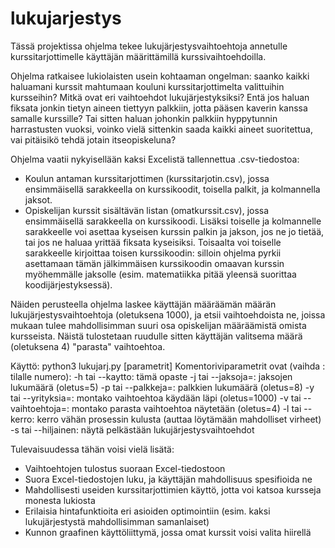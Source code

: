 # lukujarjestys
Tässä projektissa ohjelma tekee lukujärjestysvaihtoehtoja annetulle kurssitarjottimelle käyttäjän määrittämillä kurssivaihtoehdoilla.

Ohjelma ratkaisee lukiolaisten usein kohtaaman ongelman: saanko kaikki haluamani kurssit mahtumaan kouluni kurssitarjottimelta valittuihin kursseihin? Mitkä ovat eri vaihtoehdot lukujärjestyksiksi? Entä jos haluan fiksata jonkin tietyn aineen tiettyyn palkkiin, jotta pääsen kaverin kanssa samalle kurssille? Tai sitten haluan johonkin palkkiin hyppytunnin harrastusten vuoksi, voinko vielä sittenkin saada kaikki aineet suoritettua, vai pitäisikö tehdä jotain itseopiskeluna?

Ohjelma vaatii nykyisellään kaksi Excelistä tallennettua .csv-tiedostoa:
- Koulun antaman kurssitarjottimen (kurssitarjotin.csv), jossa ensimmäisellä sarakkeella on kurssikoodit, toisella palkit, ja kolmannella jaksot.
- Opiskelijan kurssit sisältävän listan (omatkurssit.csv), jossa ensimmäisellä sarakkeella on kurssikoodi. Lisäksi toiselle ja kolmannelle sarakkeelle voi asettaa kyseisen kurssin palkin ja jakson, jos ne jo tietää, tai jos ne haluaa yrittää fiksata kyseisiksi. Toisaalta voi toiselle sarakkeelle kirjoittaa toisen kurssikoodin: silloin ohjelma pyrkii asettamaan tämän jälkimmäisen kurssikoodin omaavan kurssin myöhemmälle jaksolle (esim. matematiikka pitää yleensä suorittaa koodijärjestyksessä).

Näiden perusteella ohjelma laskee käyttäjän määräämän määrän lukujärjestysvaihtoehtoja (oletuksena 1000), ja etsii vaihtoehdoista ne, joissa mukaan tulee mahdollisimman suuri osa opiskelijan määräämistä omista kursseista. Näistä tulostetaan ruudulle sitten käyttäjän valitsema määrä (oletuksena 4) "parasta" vaihtoehtoa.

Käyttö: python3 lukujarj.py [parametrit]
Komentoriviparametrit ovat (vaihda <x>: tilalle numero):
-h tai --kaytto: tämä opaste
-j <x> tai --jaksoja=<x>: jaksojen lukumäärä (oletus=5)
-p <x> tai --palkkeja=<x>: palkkien lukumäärä (oletus=8)
-y <x> tai --yrityksia=<x>: montako vaihtoehtoa käydään läpi (oletus=1000)
-v <x> tai --vaihtoehtoja=<x>: montako parasta vaihtoehtoa näytetään (oletus=4)
-l tai --kerro: kerro vähän prosessin kulusta (auttaa löytämään mahdolliset virheet)
-s tai --hiljainen: näytä pelkästään lukujärjestysvaihtoehdot
  
Tulevaisuudessa tähän voisi vielä lisätä:
- Vaihtoehtojen tulostus suoraan Excel-tiedostoon
- Suora Excel-tiedostojen luku, ja käyttäjän mahdollisuus spesifioida ne
- Mahdollisesti useiden kurssitarjottimien käyttö, jotta voi katsoa kursseja monesta lukiosta
- Erilaisia hintafunktioita eri asioiden optimointiin (esim. kaksi lukujärjestystä mahdollisimman samanlaiset)
- Kunnon graafinen käyttöliittymä, jossa omat kurssit voisi valita hiirellä
